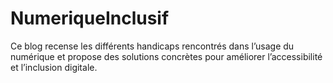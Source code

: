# NumeriqueInclusif
Ce blog recense les différents handicaps rencontrés dans l’usage du numérique et propose des solutions concrètes pour améliorer l’accessibilité et l’inclusion digitale.
